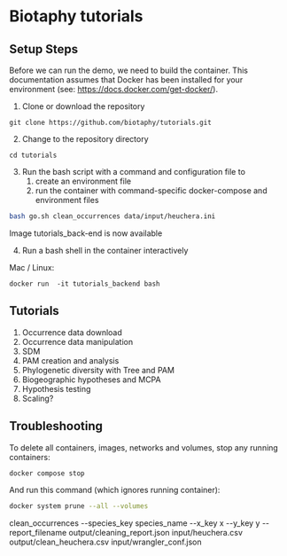 # Biotaphy tutorials

## Setup Steps

Before we can run the demo, we need to build the container.  This documentation
assumes that Docker has been installed for your environment 
(see: https://docs.docker.com/get-docker/).

1. Clone or download the repository
```commandline
git clone https://github.com/biotaphy/tutorials.git
```

2. Change to the repository directory
```commandline
cd tutorials
```

3. Run the bash script with a command and configuration file to 
   1. create an environment file 
   2. run the container with command-specific docker-compose and environment files
```zsh
bash go.sh clean_occurrences data/input/heuchera.ini
```

[//]: # (4. Run the containers:)

[//]: # (```zsh)

[//]: # (docker compose -f docker-compose.yml -f docker/up -d)

[//]: # (```)

Image tutorials_back-end is now available

[//]: # (### Development)
[//]: # ()
[//]: # (Run the containers:)
[//]: # (```zsh)
[//]: # (docker compose -f docker-compose.yml -f docker-compose.development.yml up)
[//]: # (```)

4. Run a bash shell in the container interactively

Mac / Linux:
```commandline
docker run  -it tutorials_backend bash
```

[//]: # (or Windows:)
[//]: # (```commandline)
[//]: # (docker run -v %cd%/data:/demo -it dc_demo bash)
[//]: # (```)


## Tutorials

1. Occurrence data download
2. Occurrence data manipulation
3. SDM
4. PAM creation and analysis
5. Phylogenetic diversity with Tree and PAM
6. Biogeographic hypotheses and MCPA
7. Hypothesis testing
8. Scaling?


## Troubleshooting

To delete all containers, images, networks and volumes, stop any running
containers:

```zsh
docker compose stop
```

And run this command (which ignores running container):

```zsh
docker system prune --all --volumes
```

clean_occurrences --species_key species_name --x_key x --y_key y  --report_filename output/cleaning_report.json input/heuchera.csv  output/clean_heuchera.csv input/wrangler_conf.json
